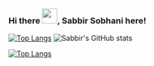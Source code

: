 ### Hi there <img src="https://raw.githubusercontent.com/MartinHeinz/MartinHeinz/master/wave.gif" width="30px">, Sabbir Sobhani here!

<!--
**iamsabbirsobhani/iamsabbirsobhani** is a ✨ _special_ ✨ repository because its `README.md` (this file) appears on your GitHub profile.

Here are some ideas to get you started:

- 🔭 I’m currently working on ...
- 🌱 I’m currently learning ...
- 👯 I’m looking to collaborate on ...
- 🤔 I’m looking for help with ...
- 💬 Ask me about ...
- 📫 How to reach me: ...
- 😄 Pronouns: ...
- ⚡ Fun fact: ...
-->
[![Top Langs](https://github-readme-stats.vercel.app/api/top-langs/?username=iamsabbirsobhani)](https://github.com/anuraghazra/github-readme-stats)
![Sabbir's GitHub stats](https://github-readme-stats.vercel.app/api?username=iamsabbirsobhani&show_icons=true&theme=radical)

[![Top Langs](https://github-readme-stats.vercel.app/api/top-langs/?username=iamsabbirsobhani&layout=compact)](https://github.com/anuraghazra/github-readme-stats)

